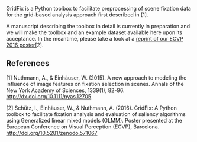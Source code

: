 GridFix is a Python toolbox to facilitate preprocessing of scene fixation data for the grid-based analysis approach first described in [1]. 

A manuscript describing the toolbox in detail is currently in preparation and we will make the toolbox and an example dataset available here upon its acceptance. In the meantime, please take a look at a [reprint of our ECVP 2016 poster](http://doi.org/10.5281/zenodo.571067)[2]. 

## References
[1] Nuthmann, A., & Einhäuser, W. (2015). A new approach to modeling the influence of image features on fixation selection in scenes. Annals of the New York Academy of Sciences, 1339(1), 82-96. http://dx.doi.org/10.1111/nyas.12705

[2] Schütz, I., Einhäuser, W., & Nuthmann, A. (2016). GridFix: A Python toolbox to facilitate fixation analysis and evaluation of saliency algorithms using Generalized linear mixed models (GLMM). Poster presented at the European Conference on Visual Perception (ECVP), Barcelona. http://doi.org/10.5281/zenodo.571067
